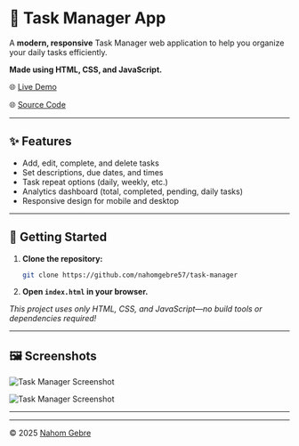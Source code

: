 # 🚀 Task Manager App

A **modern, responsive** Task Manager web application to help you organize your daily tasks efficiently. 

**Made using HTML, CSS, and JavaScript.**

🌐 [Live Demo](https://taskmanagerdaily.netlify.app/)

🌐 [Source Code](https://github.com/nahomgebre57/task-manager)

---

## ✨ Features

- Add, edit, complete, and delete tasks
- Set descriptions, due dates, and times
- Task repeat options (daily, weekly, etc.)
- Analytics dashboard (total, completed, pending, daily tasks)
- Responsive design for mobile and desktop

---

## 🚀 Getting Started

1. **Clone the repository:**
   ```bash
   git clone https://github.com/nahomgebre57/task-manager
   ```
2. **Open `index.html` in your browser.**

_This project uses only HTML, CSS, and JavaScript—no build tools or dependencies required!_

---

## 🖼️ Screenshots


![Task Manager Screenshot](https://i.postimg.cc/7PMH5037/Screenshot-2025-06-05-162333.png)

![Task Manager Screenshot](https://i.postimg.cc/jdQ0qHDN/Screenshot-2025-06-05-162215.png)

---



---

&copy; 2025 [Nahom Gebre](https://nahom-portfolio-nine.vercel.app/)